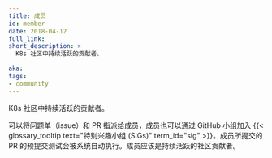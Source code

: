 ```yaml
---
title: 成员
id: member
date: 2018-04-12
full_link: 
short_description: >
  K8s 社区中持续活跃的贡献者。

aka: 
tags:
- community
---
```


<!--
---
title: Member
id: member
date: 2018-04-12
full_link: 
short_description: >
  A continuously active contributor in the K8s community.

aka: 
tags:
- community
---
-->

<!--
 A continuously active {{< glossary_tooltip text="contributor" term_id="contributor" >}} in the K8s community.
-->

 K8s 社区中持续活跃的贡献者。

<!--more--> 

<!--
Members can have issues and PRs assigned to them and participate in {{< glossary_tooltip text="special interest groups (SIGs)" term_id="sig" >}} through GitHub teams. Pre-submit tests are automatically run for members' PRs. A member is expected to remain an active contributor to the community.
-->

可以将问题单（issue）和 PR 指派给成员，成员也可以通过 GitHub 小组加入 {{< glossary_tooltip text="特别兴趣小组 (SIGs)" term_id="sig" >}}。成员所提交的 PR 的预提交测试会被系统自动执行。成员应该是持续活跃的社区贡献者。

